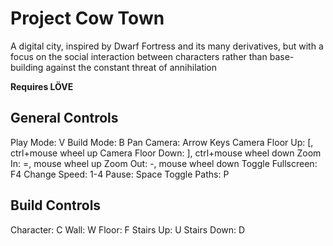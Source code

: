 # Project Cow Town
A digital city, inspired by Dwarf Fortress and its many derivatives, but with a focus on the social interaction between characters rather than base-building against the constant threat of annihilation

**Requires LÖVE**

## General Controls

Play Mode: V
Build Mode: B
Pan Camera: Arrow Keys
Camera Floor Up: [, ctrl+mouse wheel up
Camera Floor Down: ], ctrl+mouse wheel down
Zoom In: =, mouse wheel up
Zoom Out: -, mouse wheel down
Toggle Fullscreen: F4
Change Speed: 1-4
Pause: Space
Toggle Paths: P

## Build Controls

Character: C
Wall: W
Floor: F
Stairs Up: U
Stairs Down: D
